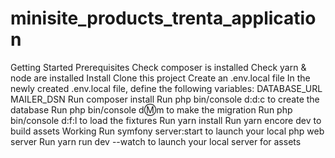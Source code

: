 # minisite_products_trenta_application

Getting Started
Prerequisites
Check composer is installed
Check yarn & node are installed
Install
Clone this project
Create an .env.local file
In the newly created .env.local file, define the following variables:
DATABASE_URL
MAILER_DSN
Run composer install
Run php bin/console d:d:c to create the database
Run php bin/console d:m:m to make the migration
Run php bin/console d:f:l to load the fixtures
Run yarn install
Run yarn encore dev to build assets
Working
Run symfony server:start to launch your local php web server
Run yarn run dev --watch to launch your local server for assets
